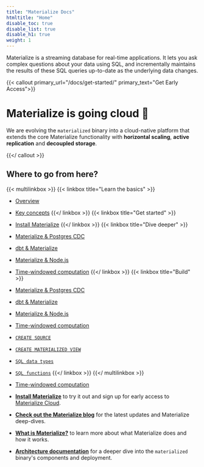 ```yaml
---
title: "Materialize Docs"
htmltitle: "Home"
disable_toc: true
disable_list: true
disable_h1: true
weight: 1
---
```


Materialize is a streaming database for real-time applications. It lets you ask complex questions about your data using SQL, and incrementally maintains the results of these SQL queries up-to-date as the underlying data changes.

{{< callout primary_url="/docs/get-started/" primary_text="Get Early Access">}}
  # Materialize is going cloud 🚀

  We are evolving the `materialized` binary into a cloud-native platform that extends the core Materialize functionality with **horizontal scaling**, **active replication** and **decoupled storage**.

{{</ callout >}}

## Where to go from here?

{{< multilinkbox >}}
{{< linkbox title="Learn the basics" >}}
- [Overview](/overview/what-is-materialize/)
- [Key concepts](/overview/key-concepts/)
{{</ linkbox >}}
{{< linkbox title="Get started" >}}
- [Install Materialize](./install)
{{</ linkbox >}}
{{< linkbox title="Dive deeper" >}}
- [Materialize &amp; Postgres CDC](/integrations/cdc-postgres/)
- [dbt &amp; Materialize](/integrations/dbt/)
- [Materialize &amp; Node.js](/integrations/node-js/)
- [Time-windowed computation](/sql/patterns/temporal-filters/)
{{</ linkbox >}}
{{< linkbox title="Build" >}}
- [Materialize &amp; Postgres CDC](/integrations/cdc-postgres/)
- [dbt &amp; Materialize](/integrations/dbt/)
- [Materialize &amp; Node.js](/integrations/node-js/)
- [Time-windowed computation](/sql/patterns/temporal-filters/)


- [`CREATE SOURCE`](/sql/create-source/)
- [`CREATE MATERIALIZED VIEW`](/sql/create-materialized-view/)
- [`SQL data types`](/sql/types/)
- [`SQL functions`](/sql/functions/)
{{</ linkbox >}}
{{</ multilinkbox >}}

- [Time-windowed computation](/sql/patterns/temporal-filters/)

- [**Install Materialize**](./install) to try it out and sign up for early access to [Materialize Cloud](https://materialize.com/materialize-cloud-access/).
- [**Check out the Materialize blog**](https://www.materialize.com/blog/) for the latest updates and Materialize deep-dives.
- [**What is Materialize?**](./overview/what-is-materialize) to learn
more about what Materialize does and how it works.
- [**Architecture documentation**](./overview/architecture) for a deeper dive into the `materialized` binary's components and deployment.
